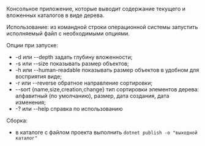 ﻿Консольное приложение, которые выводит содержание текущего и вложенных каталогов в виде дерева.

Использование: из командной строки операционной системы запустить исполняемый файл с необходимыми опциями.

Опции при запуске:
* -d или --depth						задать глубину вложенности;
* -s или --size							показывать размер объектов;
* -h или --human-readable				показывать размер объектов в удобном для восприятия виде;
* -r или --reverse						обратное направление сортировки;
* --sort {name,size,creation,change}	тип сортировки элементов дерева: алфавитный (по умолчанию), размер, дата создания, дата изменения;
* -? или --help							справка по использованию

Сборка: 
* в каталоге с файлом проекта выполнить `dotnet publish -o "выходной каталог"`